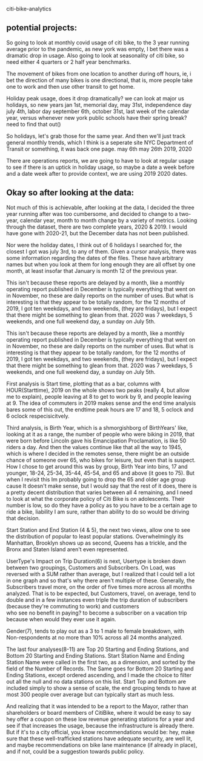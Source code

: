  citi-bike-analytics


potential projects:
-------------------------

So going to look at monthly covid usage of citi bike, to the 3 year running average prior to the pandemic, as new york was empty, I bet there was a dramatic drop in usage.
Also going to look at seasonality of citi bike, so need either 4 quarters or 2 half year benchmarks.

The movement of bikes from one location to another during off hours, ie, i bet the direction of many bikes is one directional, that is, more people take one to work and then use other transit to get home.

Holiday peak usage, does it drop dramatically? we can look at major us holidays, so new years jan 1st, memorial day, may 31st, independence day july 4th, labor day september 6th, october 31st,
last week of the calendar year, versus whenever new york public schools have their spring break? need to find that out()

So holidays, let's grab those for the same year.
And then we'll just track general monthly trends, which I think is a seperate site NYC Department of Transit or something, it was back one page. may 6th may 26th 2019, 2020

There are operations reports, we are going to have to look at regular usage to see if there is an uptick in holiday usage, so maybe a date a week before and a date week after to provide context, we are using 2019 2020 dates.

Okay so after looking at the data:
---------------------

Not much of this is achievable, after looking at the data, I decided the three year running after was too cumbersome, and decided to change to a two-year, calendar year, month to month change by a variety of metrics. 
Looking through the dataset, there are two complete years, 2020 & 2019. I would have gone with 2020-21, but the December data has not been published.

Nor were the holiday dates, I think out of 6 holidays I searched for, the closest I got was july 3rd, to any of them. 
Given a cursor analysis, there was some information regarding the dates of the files. 
These have arbitrary names but when you look at them for long enough they are all offset by one month, at least insofar that January is month 12 of the previous year.

This isn't because these reports are delayed by a month, like a monthly operating report published in December is typically everything that went on in November, no these are daily reports on the number of uses. 
But what is interesting is that they appear to be totally random, for the 12 months of 2019, I got ten weekdays, and two weekends, (they are fridays), but I expect that there might be something to glean from that. 
2020 was 7 weekdays, 5 weekends, and one full weekend day, a sunday on July 5th.

This isn't because these reports are delayed by a month, like a monthly operating report published in December is typically everything that went on in November, no these are daily reports on the number of uses. But what is interesting is that they appear to be totally random, for the 12 months of 2019, I got ten weekdays, and two weekends, (they are fridays), but I expect that there might be something to glean from that. 2020 was 7 weekdays, 5 weekends, and one full weekend day, a sunday on July 5th.

First analysis is Start time, plotting that as a bar, columns with HOUR(Starttime), 2019 on the whole shows two peaks (really 4, but allow me to explain), people leaving at 8 to get to work by 9, and people leaving at 9. 
The idea of commuters in 2019 makes sense and the end time analysis bares some of this out, the endtime peak hours are 17 and 18, 5 oclock and 6 oclock respecisicitvely.

Third analysis, is Birth Year, which is a shmorgishborg of BirthYears' like, looking at it as a range, the number of people who were biking in 2019, that were born before Lincoln gave his Emancipation Proclamation, 
is like 50 riders a day. And then the values continue like that all the way to 1945, which is where I decided in the remotes sense, there might be an outside chance of someone over 65, who bikes for leisure, 
but even that is suspect. How I chose to get around this was by group, Birth Year into bins, 17 and younger, 18-24, 25-34, 35-44, 45-54, and 65 and above (it goes to 75). 
But when I revisit this Im probably going to drop the 65 and older age group cause It doesn't make sense, but I would say that the rest of it does, there is a pretty decent distribution that varies between all 4 remaining, 
and I need to look at what the corporate policy of Citi Bike is on adolescents. 
Their number is low, so do they have a policy as to you have to be a certain age to ride a bike, liability I am sure, rather than ability to do so would be driving that decision.

Start Station and End Station (4 & 5), the next two views, allow one to see the distribution of popular to least popular stations. 
Overwhelmingly its Manhattan, Brooklyn shows up as second, Queens has a trickle, and the Bronx and Staten Island aren't even represented.

UserType's Impact on Trip Duration(6) is next, Usertype is broken down between two groupings, Customers and Subscribers. 
On Load, was reversed with a SUM rather than average, but I realized that I could tell a lot in one graph and so that's why there aren't multiple of these. 
Generally, the Subscribers travel more, on the order of five times more across all months analyzed. 
That is to be expected, but Customers, travel, on average, tend to double and in a few instances even triple the trip duration of subscribers (because they're commuting to work) and customers  
who see no benefit in paying? to become a subscriber on a vacation trip because when would they ever use it again.

Gender(7), tends to play out as a 3 to 1 male to female breakdown, with Non-respondents at no more than 10% across all 24 months analyzed.

The last four analyses(8-11) are Top 20 Starting and Ending Stations, and Bottom 20 Starting and Ending Stations. 
Start Station Name and Ending Station Name were called in the first two, as a dimension, and sorted by the field of the Number of Records. 
The Same goes for Bottom 20 Starting and Ending Stations, except ordered ascending, and I made the choice to filter out all the null and no data stations on this list. 
Start Top and Bottom are included simply to show a sense of scale, the end grouping tends to have at most 300 people over average but can typically start as much less.

And realizing that it was intended to be a report to the Mayor, rather than shareholders or board members of CitiBike, 
where it would be easy to say hey offer a coupon on these low revenue generating stations for a year and see if that increases the usage, 
because the infrastructure is already there. 
But if it's to a city official, you know 
recommendations would be: hey, make sure that these well-trafficked stations have adequate security, are well lit, and maybe recommendations on bike lane maintenance (if already in place), 
and if not, could be a suggestion towards public policy.










